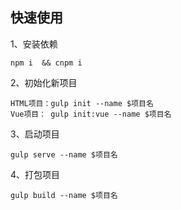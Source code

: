 ## 快速使用

1、安装依赖

    npm i  && cnpm i

2、初始化新项目

	HTML项目：gulp init --name $项目名 
    Vue项目： gulp init:vue --name $项目名 

3、启动项目

    gulp serve --name $项目名 

4、打包项目

    gulp build --name $项目名 

